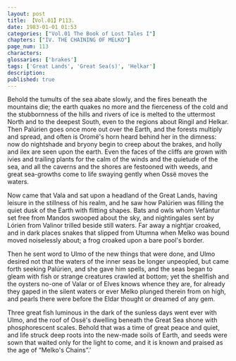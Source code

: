 ```yaml
---
layout: post
title: 【Vol.01】P113.
date: 1983-01-01 01:53
categories: ["Vol.01 The Book of Lost Tales I"]
chapters: ["IV. THE CHAINING OF MELKO"]
page_num: 113
characters: 
glossaries: ['brakes']
tags: ['Great Lands', 'Great Sea(s)', 'Helkar']
description: 
published: true
---
```


Behold the tumults of the sea abate slowly, and the fires beneath the mountains die; the earth quakes no more and the fierceness of the cold and the stubbornness of the hills and rivers of ice is melted to the uttermost North and to the deepest South, even to the regions about Ringil and Helkar. Then Palúrien goes once more out over the Earth, and the forests multiply and spread, and often is Oromë's horn heard behind her in the dimness: now do nightshade and bryony begin to creep about the brakes, and holly and ilex are seen upon the earth. Even the faces of the cliffs are grown with ivies and trailing plants for the calm of the winds and the quietude of the sea, and all the caverns and the shores are festooned with weeds, and great sea-growths come to life swaying gently when Ossë moves the waters.

Now came that Vala and sat upon a headland of the Great Lands, having leisure in the stillness of his realm, and he saw how Palúrien was filling the quiet dusk of the Earth with flitting shapes. Bats and owls whom Vefántur set free from Mandos swooped about the sky, and nightingales sent by Lórien from Valinor trilled beside still waters. Far away a nightjar croaked, and in dark places snakes that slipped from Utumna when Melko was bound moved noiselessly about; a frog croaked upon a bare pool's border.

Then he sent word to Ulmo of the new things that were done, and Ulmo desired not that the waters of the inner seas be longer unpeopled, but came forth seeking Palúrien, and she gave him spells, and the seas began to gleam with fish or strange creatures crawled at bottom; yet the shellfish and the oysters no-one of Valar or of Elves knows whence they are, for already they gaped in the silent waters or ever Melko plunged therein from on high, and pearls there were before the Eldar thought or dreamed of any gem.

Three great fish luminous in the dark of the sunless days went ever with Ulmo, and the roof of Ossë's dwelling beneath the Great Sea shone with phosphorescent scales. Behold that was a time of great peace and quiet, and life struck deep roots into the new-made soils of Earth, and seeds were sown that waited only for the light to come, and it is known and praised as the age of “Melko's Chains”.’

